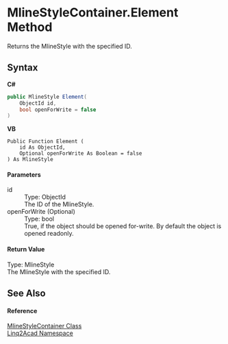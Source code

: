 # MlineStyleContainer.Element Method 
 

Returns the MlineStyle with the specified ID.

## Syntax

**C#**<br />
``` C#
public MlineStyle Element(
	ObjectId id,
	bool openForWrite = false
)
```

**VB**<br />
``` VB
Public Function Element ( 
	id As ObjectId,
	Optional openForWrite As Boolean = false
) As MlineStyle
```


#### Parameters
<dl><dt>id</dt><dd>Type: ObjectId<br />The ID of the MlineStyle.</dd><dt>openForWrite (Optional)</dt><dd>Type: bool<br />True, if the object should be opened for-write. By default the object is opened readonly.</dd></dl>

#### Return Value
Type: MlineStyle<br />The MlineStyle with the specified ID.

## See Also


#### Reference
<a href="T_Linq2Acad_MlineStyleContainer.md">MlineStyleContainer Class</a><br /><a href="N_Linq2Acad.md">Linq2Acad Namespace</a><br />
